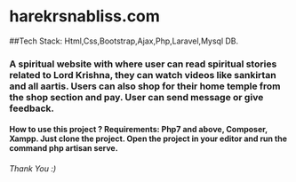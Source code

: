 # harekrsnabliss.com

##Tech Stack: Html,Css,Bootstrap,Ajax,Php,Laravel,Mysql DB.

### A spiritual website with where user can read spiritual stories related to Lord Krishna, they can watch videos like sankirtan and all aartis. Users can also shop for their home temple from the shop section and pay. User can send message or give feedback.

#### How to use this project ? Requirements: Php7 and above, Composer, Xampp. Just clone the project. Open the project in your editor and run the command php artisan serve.

###### Thank You :)